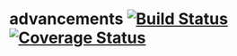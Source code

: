 # advancements [![Build Status](https://travis-ci.org/dnguyensr/advancements.svg?branch=master)](https://travis-ci.org/dnguyensr/advancements) [![Coverage Status](https://coveralls.io/repos/github/dnguyensr/advancements/badge.svg?branch=add-travis-coveralls)](https://coveralls.io/github/dnguyensr/advancements?branch=add-travis-coveralls)
